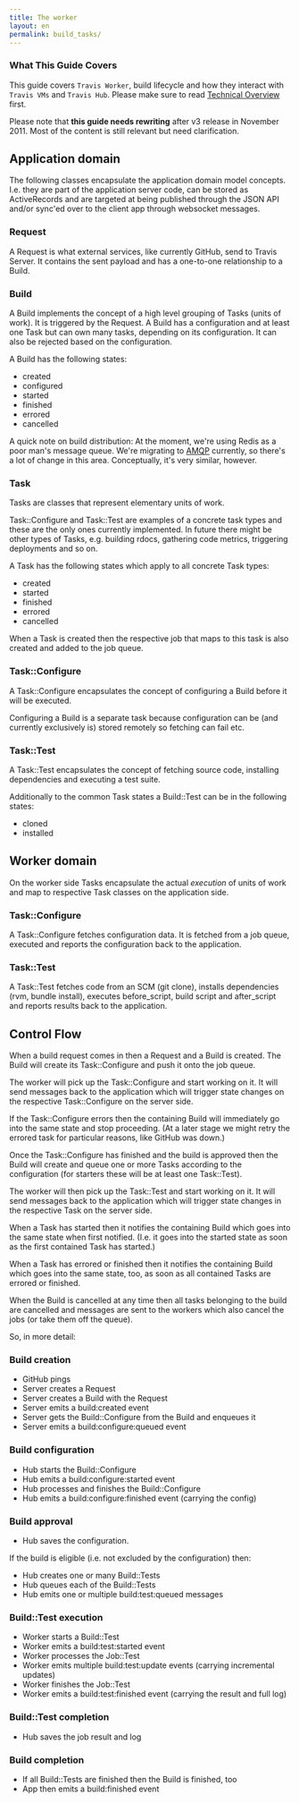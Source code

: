 ```yaml
---
title: The worker
layout: en
permalink: build_tasks/
---
```


### What This Guide Covers

This guide covers `Travis Worker`, build lifecycle and how they interact with `Travis VMs` and `Travis Hub`. Please make sure to read [Technical Overview](/docs/dev/overview/) first.

Please note that **this guide needs rewriting** after v3 release in November 2011. Most of the content is still relevant but need clarification.

## Application domain

The following classes encapsulate the application domain model concepts. I.e. they are part of the application server code, can be stored as ActiveRecords and are targeted at being published through the JSON API and/or sync'ed over to the client app through websocket messages.

### Request

A Request is what external services, like currently GitHub, send to Travis Server. It contains the sent payload and has a one-to-one relationship to a Build.

### Build

A Build implements the concept of a high level grouping of Tasks (units of work). It is triggered by the Request. A Build has a configuration and at least one Task but can own many tasks, depending on its configuration. It can also be rejected based on the configuration.

A Build has the following states:

* created
* configured
* started
* finished
* errored
* cancelled

A quick note on build distribution: At the moment, we're using Redis as a poor man's message queue. We're migrating to [AMQP](https://github.com/ruby-amqp/amqp) currently, so there's a lot of change in this area. Conceptually, it's very similar, however.

### Task

Tasks are classes that represent elementary units of work.

Task::Configure and Task::Test are examples of a concrete task types and these are the only ones currently implemented. In future there might be other types of Tasks, e.g. building rdocs, gathering code metrics, triggering deployments and so on.

A Task has the following states which apply to all concrete Task types:

* created
* started
* finished
* errored
* cancelled

When a Task is created then the respective job that maps to this task is also created and added to the job queue.

### Task::Configure

A Task::Configure encapsulates the concept of configuring a Build before it will be executed.

Configuring a Build is a separate task because configuration can be (and currently exclusively is) stored remotely so fetching can fail etc.

### Task::Test

A Task::Test encapsulates the concept of fetching source code, installing dependencies and executing a test suite.

Additionally to the common Task states a Build::Test can be in the following states:

* cloned
* installed

## Worker domain

On the worker side Tasks encapsulate the actual *execution* of units of work and map to respective Task classes on the application side.

### Task::Configure

A Task::Configure fetches configuration data. It is fetched from a job queue, executed and reports the configuration back to the application.

### Task::Test

A Task::Test fetches code from an SCM (git clone), installs dependencies (rvm, bundle install), executes before\_script, build script and after\_script and reports results back to the application.

## Control Flow

When a build request comes in then a Request and a Build is created. The Build will create its Task::Configure and push it onto the job queue.

The worker will pick up the Task::Configure and start working on it. It will send messages back to the application which will trigger state changes on the respective Task::Configure on the server side.

If the Task::Configure errors then the containing Build will immediately go into the same state and stop proceeding. (At a later stage we might retry the errored task for particular reasons, like GitHub was down.)

Once the Task::Configure has finished and the build is approved then the Build will create and queue one or more Tasks according to the configuration (for starters these will be at least one Task::Test).

The worker will then pick up the Task::Test and start working on it. It will send messages back to the application which will trigger state changes in the respective Task on the server side.

When a Task has started then it notifies the containing Build which goes into the same state when first notified. (I.e. it goes into the started state as soon as the first contained Task has started.)

When a Task has errored or finished then it notifies the containing Build which goes into the same state, too, as soon as all contained Tasks are errored or finished.

When the Build is cancelled at any time then all tasks belonging to the build are cancelled and messages are sent to the workers which also cancel the jobs (or take them off the queue).

So, in more detail:

### Build creation

* GitHub pings
* Server creates a Request
* Server creates a Build with the Request
* Server emits a build:created event
* Server gets the Build::Configure from the Build and enqueues it
* Server emits a build:configure:queued event

### Build configuration

* Hub starts the Build::Configure
* Hub emits a build:configure:started event
* Hub processes and finishes the Build::Configure
* Hub emits a build:configure:finished event (carrying the config)

### Build approval

* Hub saves the configuration.

If the build is eligible (i.e. not excluded by the configuration) then:

* Hub creates one or many Build::Tests
* Hub queues each of the Build::Tests
* Hub emits one or multiple build:test:queued messages

### Build::Test execution

* Worker starts a Build::Test
* Worker emits a build:test:started event
* Worker processes the Job::Test
* Worker emits multiple build:test:update events (carrying incremental updates)
* Worker finishes the Job::Test
* Worker emits a build:test:finished event (carrying the result and full log)

### Build::Test completion

* Hub saves the job result and log

### Build completion

* If all Build::Tests are finished then the Build is finished, too
* App then emits a build:finished event
